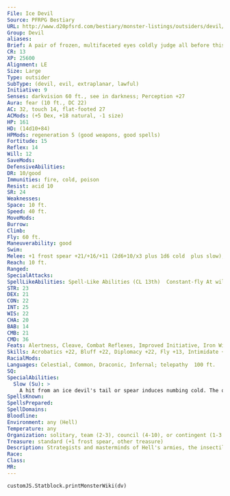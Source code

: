 ```yaml
---
File: Ice Devil
Source: PFRPG Bestiary
URL: http://www.d20pfsrd.com/bestiary/monster-listings/outsiders/devil/ice
Group: Devil
aliases: 
Brief: A pair of frozen, multifaceted eyes coldly judge all before this towering, insectile monstrosity.
CR: 13
XP: 25600
Alignment: LE
Size: Large
Type: outsider
SubType: (devil, evil, extraplanar, lawful)
Initiative: 9
Senses: darkvision 60 ft., see in darkness; Perception +27
Aura: fear (10 ft., DC 22)
AC: 32, touch 14, flat-footed 27
ACMods: (+5 Dex, +18 natural, -1 size)
HP: 161
HD: (14d10+84)
HPMods: regeneration 5 (good weapons, good spells)
Fortitude: 15
Reflex: 14
Will: 12
SaveMods: 
DefensiveAbilities: 
DR: 10/good
Immunities: fire, cold, poison
Resist: acid 10
SR: 24
Weaknesses: 
Space: 10 ft.
Speed: 40 ft.
MoveMods: 
Burrow: 
Climb: 
Fly: 60 ft.
Maneuverability: good
Swim: 
Melee: +1 frost spear +21/+16/+11 (2d6+10/x3 plus 1d6 cold  plus slow), bite +14 (2d6+6), tail +14 (3d6+3 plus slow)
Reach: 10 ft.
Ranged: 
SpecialAttacks: 
SpellLikeAbilities: Spell-Like Abilities (CL 13th)  Constant-fly At will-cone of cold (DC 20), ice storm, greater teleport (self plus 50 lbs. of objects only), persistent image (DC 20), wall of ice (DC 19)  1/day-summon (level 4, 2 bone devils, 50%)
STR: 23
DEX: 21
CON: 22
INT: 25
WIS: 22
CHA: 20
BAB: 14
CMB: 21
CMD: 36
Feats: Alertness, Cleave, Combat Reflexes, Improved Initiative, Iron Will, Power Attack, Weapon Focus (spear)
Skills: Acrobatics +22, Bluff +22, Diplomacy +22, Fly +13, Intimidate +19, Knowledge (planes) +24, Knowledge (any three others) +21, Perception +27, Sense Motive +27, Spellcraft +21, Stealth +18, Survival +23
RacialMods: 
Languages: Celestial, Common, Draconic, Infernal; telepathy  100 ft.
SQ: 
SpecialAbilities:
  Slow (Su): >
    A hit from an ice devil's tail or spear induces numbing cold. The opponent must succeed on a DC 23 Fortitude save or be affected as though by a slow spell for 1d6 rounds. This effect comes from the devil in the case of its weapon; it is not a quality possessed by the spear itself.  The save DC is Constitution-based.
SpellsKnown: 
SpellsPrepared: 
SpellDomains: 
Bloodline: 
Environment: any (Hell)
Temperature: any
Organization: solitary, team (2-3), council (4-10), or contingent (1-3 ice devils, 2-6 horned devils, and 1-4 bone devils)
Treasure: standard (+1 frost spear, other treasure)
Description: Strategists and masterminds of Hell's armies, the insectile ice devils possess some of the most cruelly ingenious minds in Asmodeus's legions. It is said that each ice devil-known as gelugons among the ranks of devilkind-bears within its chest a stolen, frozen mortal heart, which allows it to make decisions free of all emotion. Born on the icy layer of Cocytus, Hell's seventh layer, most ice devils migrate to Caina, the eighth layer, where they plot world-damning machinations from courts of freezing steel. Although they are perhaps the most alien and monstrous in appearance of all devils, few breeds are accorded greater respect.  In combat, a gelugon prefers to let its minions engage foes in melee so that it can hang back and appraise the foe's tactics, strengths, and weaknesses. The ice devil supports its minions with its spell-like abilities, always taking care to avoid impacting its minions in the area of effect of its spells-this not from any sense of camaraderie, only a cold and logical truth that its allies can survive longer in a fight if they are not exposed to friendly fire.  Gelugons stand at 12 feet tall, and weigh approximately 700 pounds.
Race: 
Class: 
MR: 
---
```

```dataviewjs
customJS.Statblock.printMonsterWiki(dv)
```
